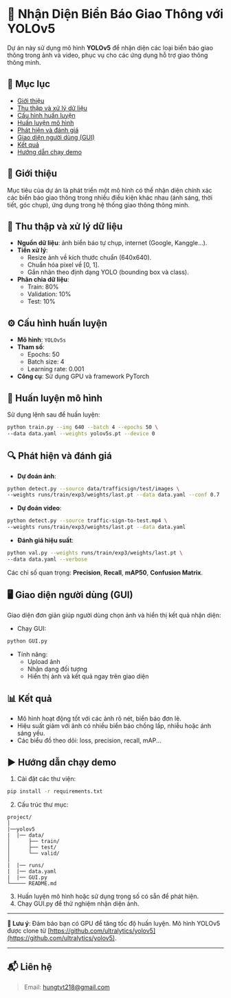 
# 🚦 Nhận Diện Biển Báo Giao Thông với YOLOv5

Dự án này sử dụng mô hình **YOLOv5** để nhận diện các loại biển báo giao thông trong ảnh và video, phục vụ cho các ứng dụng hỗ trợ giao thông thông minh.

## 📂 Mục lục
- [Giới thiệu](#giới-thiệu)
- [Thu thập và xử lý dữ liệu](#thu-thập-và-xử-lý-dữ-liệu)
- [Cấu hình huấn luyện](#cấu-hình-huấn-luyện)
- [Huấn luyện mô hình](#huấn-luyện-mô-hình)
- [Phát hiện và đánh giá](#phát-hiện-và-đánh-giá)
- [Giao diện người dùng (GUI)](#giao-diện-người-dùng-gui)
- [Kết quả](#kết-quả)
- [Hướng dẫn chạy demo](#hướng-dẫn-chạy-demo)

## 📌 Giới thiệu

Mục tiêu của dự án là phát triển một mô hình có thể nhận diện chính xác các biển báo giao thông trong nhiều điều kiện khác nhau (ánh sáng, thời tiết, góc chụp), ứng dụng trong hệ thống giao thông thông minh.

## 📸 Thu thập và xử lý dữ liệu

- **Nguồn dữ liệu**: ảnh biển báo tự chụp, internet (Google, Kanggle...).
- **Tiền xử lý**:
  - Resize ảnh về kích thước chuẩn (640x640).
  - Chuẩn hóa pixel về [0, 1].
  - Gắn nhãn theo định dạng YOLO (bounding box và class).
- **Phân chia dữ liệu**:
  - Train: 80%
  - Validation: 10%
  - Test: 10%

## ⚙️ Cấu hình huấn luyện

- **Mô hình**: `YOLOv5s`
- **Tham số**:
  - Epochs: 50
  - Batch size: 4
  - Learning rate: 0.001
- **Công cụ**: Sử dụng GPU và framework PyTorch

## 🧠 Huấn luyện mô hình

Sử dụng lệnh sau để huấn luyện:

```bash
python train.py --img 640 --batch 4 --epochs 50 \
--data data.yaml --weights yolov5s.pt --device 0
```

## 🔍 Phát hiện và đánh giá

- **Dự đoán ảnh**:

```bash
python detect.py --source data/trafficsign/test/images \
--weights runs/train/exp3/weights/last.pt --data data.yaml --conf 0.7
```

- **Dự đoán video**:

```bash
python detect.py --source traffic-sign-to-test.mp4 \
--weights runs/train/exp3/weights/last.pt --data data.yaml
```

- **Đánh giá hiệu suất**:

```bash
python val.py --weights runs/train/exp3/weights/last.pt \
--data data.yaml --verbose
```

Các chỉ số quan trọng: **Precision**, **Recall**, **mAP50**, **Confusion Matrix**.

## 🖥️ Giao diện người dùng (GUI)

Giao diện đơn giản giúp người dùng chọn ảnh và hiển thị kết quả nhận diện:

- Chạy GUI:

```bash
python GUI.py
```

- Tính năng:
  - Upload ảnh
  - Nhận dạng đối tượng
  - Hiển thị ảnh và kết quả ngay trên giao diện

## 📊 Kết quả

- Mô hình hoạt động tốt với các ảnh rõ nét, biển báo đơn lẻ.
- Hiệu suất giảm với ảnh có nhiều biển báo chồng lấp, nhiễu hoặc ánh sáng yếu.
- Các biểu đồ theo dõi: loss, precision, recall, mAP...

## ▶️ Hướng dẫn chạy demo

1. Cài đặt các thư viện:

```bash
pip install -r requirements.txt
```

2. Cấu trúc thư mục:

```
project/
│
|──yolov5
|  |── data/
│      ├── train/
│      ├── test/
│      └── valid/
│
|  |── runs/
|  |── data.yaml
|  |── GUI.py
└───── README.md
```

3. Huấn luyện mô hình hoặc sử dụng trọng số có sẵn để phát hiện.
4. Chạy GUI.py để thử nghiệm nhận diện ảnh.

---

**📌 Lưu ý**: Đảm bảo bạn có GPU để tăng tốc độ huấn luyện. Mô hình YOLOv5 được clone từ [https://github.com/ultralytics/yolov5](https://github.com/ultralytics/yolov5).

---

## 📬 Liên hệ

> Email: hungtvt218@gmail.com
